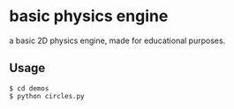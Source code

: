 # basic physics engine

a basic 2D physics engine, made for educational purposes.

## Usage
```
$ cd demos
$ python circles.py
```